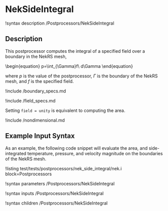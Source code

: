 # NekSideIntegral

!syntax description /Postprocessors/NekSideIntegral

## Description

This postprocessor computes the integral of
a specified field over a boundary in the NekRS mesh,

\begin{equation}
p=\int_{\Gamma}f\ d\Gamma
\end{equation}

where $p$ is the value of the postprocessor,
$\Gamma$ is the boundary of the NekRS mesh, and
$f$ is the specified field.

!include /boundary_specs.md

!include /field_specs.md

Setting `field = unity` is equivalent to computing the area.

!include /nondimensional.md

## Example Input Syntax

As an example, the following code snippet will evaluate the area,
and side-integrated temperature, pressure, and velocity magnitude
on the boundaries of the NekRS mesh.

!listing test/tests/postprocessors/nek_side_integral/nek.i
  block=Postprocessors

!syntax parameters /Postprocessors/NekSideIntegral

!syntax inputs /Postprocessors/NekSideIntegral

!syntax children /Postprocessors/NekSideIntegral
